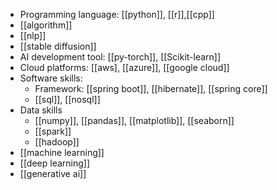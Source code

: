- Programming language: [[python]], [[r]],[[cpp]]
- [[algorithm]]
- [[nlp]]
- [[stable diffusion]]
- AI development tool: [[py-torch]], [[Scikit-learn]]
- Cloud platforms: [[aws], [[azure]], [[google cloud]]
- Software skills: 
	- Framework: [[spring boot]], [[hibernate]], [[spring core]]
	- [[sql]], [[nosql]]
- Data skills
	- [[numpy]], [[pandas]], [[matplotlib]], [[seaborn]]
	- [[spark]]
	- [[hadoop]]
- [[machine learning]]
- [[deep learning]]
- [[generative ai]]